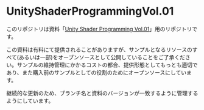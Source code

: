 # UnityShaderProgrammingVol.01

このリポジトリは資料「[Unity Shader Programming Vol.01](https://xjine.booth.pm/items/931290)」用のリポジトリです。

この資料は有料にて提供されることがありますが、サンプルとなるリソースのすべて(あるいは一部)をオープンソースとして公開していることをご了承ください。サンプルの維持管理にかかるコストの都合、提供形態としてもっとも適切であり、また購入前のサンプルとしての役割のためにオープンソースにしています。

継続的な更新のため、ブランチ名と資料のバージョンが一致するように管理するようにしています。
